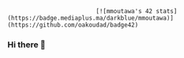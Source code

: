                              [![mmoutawa's 42 stats](https://badge.mediaplus.ma/darkblue/mmoutawa)](https://github.com/oakoudad/badge42)
### Hi there 👋
<!--
**M0staph4/M0staph4** is a ✨ _special_ ✨ repository because its `README.md` (this file) appears on your GitHub profile.

Here are some ideas to get you started:

- 🔭 I’m currently working on ...
- 🌱 I’m currently learning ...
- 👯 I’m looking to collaborate on ...
- 🤔 I’m looking for help with ...
- 💬 Ask me about ...
- 📫 How to reach me: ...
- 😄 Pronouns: ...
- ⚡ Fun fact: ...
-->
